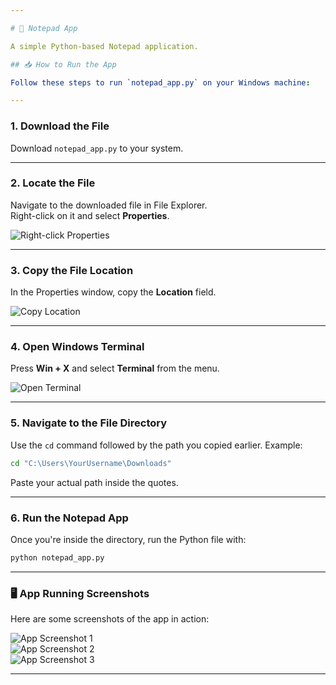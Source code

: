 ```yaml
---

# 📝 Notepad App

A simple Python-based Notepad application.

## 📥 How to Run the App

Follow these steps to run `notepad_app.py` on your Windows machine:

---
```


### 1. **Download the File**

Download `notepad_app.py` to your system.

---

### 2. **Locate the File**

Navigate to the downloaded file in File Explorer.  
Right-click on it and select **Properties**.

![Right-click Properties](https://github.com/user-attachments/assets/119c9224-34e9-4ac6-9cf1-cfb834f4dfda)

---

### 3. **Copy the File Location**

In the Properties window, copy the **Location** field.

![Copy Location](https://github.com/user-attachments/assets/b7954fb8-2456-46e0-a65b-d561d48c5947)

---

### 4. **Open Windows Terminal**

Press **Win + X** and select **Terminal** from the menu.

![Open Terminal](https://github.com/user-attachments/assets/33b1b5c6-6046-488d-a5de-68b935ef4bec)

---

### 5. **Navigate to the File Directory**

Use the `cd` command followed by the path you copied earlier. Example:

```bash
cd "C:\Users\YourUsername\Downloads"
```

Paste your actual path inside the quotes.

---

### 6. **Run the Notepad App**

Once you're inside the directory, run the Python file with:

```bash
python notepad_app.py
```

---

### 🖥️ App Running Screenshots

Here are some screenshots of the app in action:

![App Screenshot 1](https://github.com/user-attachments/assets/eeae5408-6a71-4bda-b8bf-d9717c0bb9bf)  
![App Screenshot 2](https://github.com/user-attachments/assets/9d55d406-4ff3-46fa-b3f7-279fe046e0ca)  
![App Screenshot 3](https://github.com/user-attachments/assets/2f9658ca-0cb2-47d2-b2c6-2923b97450a8)

---

